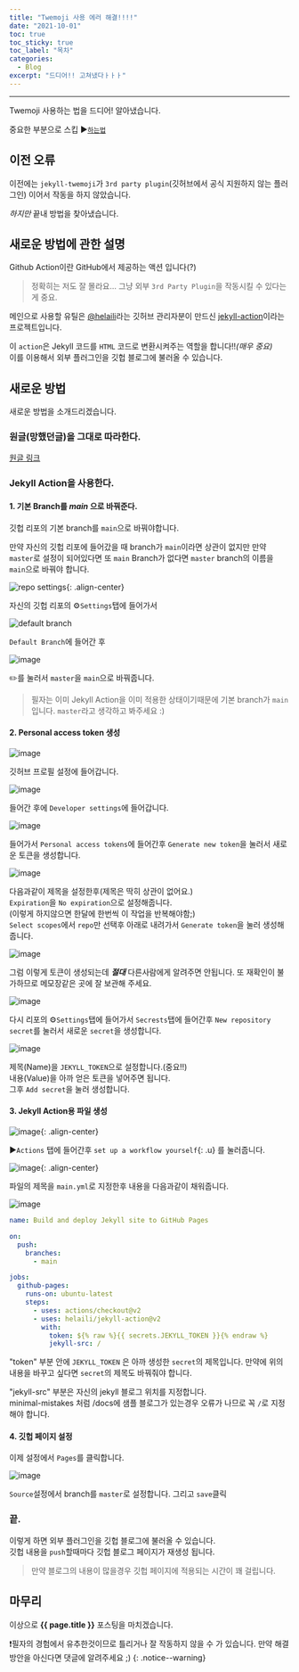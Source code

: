 ```yaml
---
title: "Twemoji 사용 에러 해결!!!!"
date: "2021-10-01"
toc: true
toc_sticky: true
toc_label: "목차"
categories:
  - Blog
excerpt: "드디어!! 고쳐냈다ㅏㅏㅏ"
---
```

***

Twemoji 사용하는 법을 드디어! 알아냈습니다.

중요한 부분으로 스킵 :arrow_forward:[`하는법`](#새로운-방법)


## 이전 오류

이전에는 `jekyll-twemoji`가 `3rd party plugin`(깃허브에서 공식 지원하지 않는 플러그인) 이어서 작동을 하지 않았습니다.

*하지만* 끝내 방법을 찾아냈습니다.

## 새로운 방법에 관한 설명

Github Action이란 GitHub에서 제공하는 액션 입니다(?)

> 정확히는 저도 잘 몰라요...
> 그냥 외부 `3rd Party Plugin`을 작동시킬 수 있다는게 중요.

메인으로 사용할 유틸은 [@helaili](https://github.com/helaili)라는 깃허브 관리자분이 만드신 [jekyll-action](https://github.com/helaili/jekyll-action)이라는 프로젝트입니다.

이 `action`은 Jekyll 코드를 `HTML` 코드로 변환시켜주는 역할을 합니다!!_(매우 중요)_
<br>
이를 이용해서 외부 플러그인을 깃헙 블로그에 불러올 수 있습니다.

## 새로운 방법

새로운 방법을 소개드리겠습니다.

### 원글(망했던글)을 그대로 따라한다.

[원글 링크](/blog/use-twemoji-jekyll/#적용하기)

### Jekyll Action을 사용한다.

#### 1. 기본 Branch를 ***main*** 으로 바꿔준다.

깃헙 리포의 기본 branch를 `main`으로 바꿔야합니다.

만약 자신의 깃헙 리포에 들어갔을 때 branch가 `main`이라면 상관이 없지만 만약 `master`로 설정이 되어있다면 또 `main` Branch가 없다면 `master` branch의 이름을 `main`으로 바꿔야 합니다.

![repo settings](https://user-images.githubusercontent.com/83404333/135550863-5299a189-5191-46fa-b7e3-e5496658dbfa.png){: .align-center}

자신의 깃헙 리포의 :gear:`Settings`탭에 들어가서

![default branch](https://user-images.githubusercontent.com/83404333/135551194-f62f4efa-e9e9-4902-a11a-bc4c4a1d396e.png)

`Default Branch`에 들어간 후

![image](https://user-images.githubusercontent.com/83404333/135551350-df6207c4-62ff-4dca-a128-145b42bafacc.png)

:pencil2:를 눌러서 `master`을 `main`으로 바꿔줍니다.

> 필자는 이미 Jekyll Action을 이미 적용한 상태이기때문에 기본 branch가 `main`입니다. `master`라고 생각하고 봐주세요 :)

#### 2. Personal access token 생성

![image](https://user-images.githubusercontent.com/83404333/135552579-84c83ce4-5550-474a-8441-50cf4c063eff.png)

깃허브 프로필 설정에 들어갑니다.

![image](https://user-images.githubusercontent.com/83404333/135553311-27a03583-4492-48b2-9cd4-8388a9b98c33.png)

들어간 후에 `Developer settings`에 들어갑니다.

![image](https://user-images.githubusercontent.com/83404333/135553803-7f37e481-6e28-46ff-ad93-4fa85bae5168.png)

들어가서 `Personal access tokens`에 들어간후 `Generate new token`을 눌러서 새로운 토큰을 생성합니다.

![image](https://user-images.githubusercontent.com/83404333/135554076-3c8255bf-03b7-49a4-aa05-d1c9b4f27afa.png)

다음과같이 제목을 설정한후(제목은 딱히 상관이 없어요.)<br>
`Expiration`을 `No expiration`으로 설정해줍니다.<br>
(이렇게 하지않으면 한달에 한번씩 이 작업을 반복해야함;)<br>
`Select scopes`에서 `repo`만 선택후 아래로 내려가서 `Generate token`을 눌러 생성해줍니다.

![image](https://user-images.githubusercontent.com/83404333/135554371-a133556c-c1fb-4073-944f-bcea82e6b9bd.png)

그럼 이렇게 토큰이 생성되는데 ***절대*** 다른사람에게 알려주면 안됩니다. 또 재확인이 불가하므로 메모장같은 곳에 잘 보관해 주세요.

![image](https://user-images.githubusercontent.com/83404333/135554768-f287b0cf-8a6a-4b4e-a3d0-29ea798a60c9.png)

다시 리포의 :gear:`Settings`탭에 들어가서 `Secrests`탭에 들어간후 `New repository secret`를 눌러서 새로운 `secret`을 생성합니다.

![image](https://user-images.githubusercontent.com/83404333/135555572-e8fff5b9-9a0c-486f-a96e-8b6321165bd4.png)

제목(Name)을 `JEKYLL_TOKEN`으로 설정합니다.(중요!!)<br>
내용(Value)을 아까 얻은 토큰을 넣어주면 됩니다.<br>
그후 `Add secret`을 눌러 생성합니다.

#### 3. Jekyll Action용 파일 생성

![image](https://user-images.githubusercontent.com/83404333/135551638-6e4574bb-d376-4671-8e91-1931d468729c.png){: .align-center}

▶`Actions` 탭에 들어간후 `set up a workflow yourself`{: .u} 를 눌러줍니다.

![image](https://user-images.githubusercontent.com/83404333/135551992-a7f1bdb9-52b9-4cb4-a4db-5e76027a63cb.png){: .align-center}

파일의 제목을 `main.yml`로 지정한후 내용을 다음과같이 채워줍니다.

![image](https://user-images.githubusercontent.com/83404333/135552179-83e75a0e-7d32-4707-8e7b-966e8a662372.png)

```yml
name: Build and deploy Jekyll site to GitHub Pages

on:
  push:
    branches:
      - main

jobs:
  github-pages:
    runs-on: ubuntu-latest
    steps:
      - uses: actions/checkout@v2
      - uses: helaili/jekyll-action@v2
        with:
          token: ${% raw %}{{ secrets.JEKYLL_TOKEN }}{% endraw %}
          jekyll-src: / 

```

"token" 부분 안에 `JEKYLL_TOKEN` 은 아까 생성한 `secret`의 제목입니다. 만약에 위의 내용을 바꾸고 싶다면 `secret`의 제목도 바꿔줘야 합니다.

"jekyll-src" 부분은 자신의 jekyll 블로그 위치를 지정합니다.<br>
minimal-mistakes 처럼 /docs에 샘플 블로그가 있는경우 오류가 나므로 꼭 `/`로 지정해야 합니다. 

#### 4. 깃헙 페이지 설정

이제 설정에서 `Pages`를 클릭합니다.

![image](https://user-images.githubusercontent.com/83404333/135557144-5951f58a-d4b4-4fa2-b4ab-332f28bf3055.png)

`Source`설정에서 branch를 `master`로 설정합니다.
그리고 `save`클릭

### 끝.

이렇게 하면 외부 플러그인을 깃헙 블로그에 불러올 수 있습니다.<br>
깃헙 내용을 `push`할때마다 깃헙 블로그 페이지가 재생성 됩니다.
> 만약 블로그의 내용이 많을경우 깃헙 페이지에 적용되는 시간이 꽤 걸립니다.

## 마무리

이상으로 **{{ page.title }}** 포스팅을 마치겠습니다.

❗필자의 경험에서 유추한것이므로 틀리거나 잘 작동하지 않을 수 가 있습니다. 만약 해결 방안을 아신다면 댓글에 알려주세요 ;)
{: .notice--warning}